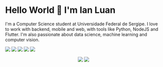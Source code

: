 # Hello World 👋 I'm Ian Luan

I'm a Computer Science student at Universidade Federal de Sergipe. I love to work with backend, mobile and web, with tools like Python, NodeJS and Flutter. I'm also passionate about data science, machine learning and computer vision. 

[<img src="https://img.shields.io/badge/linkedin-%230077B5.svg?&style=for-the-badge&logo=linkedin&logoColor=white" />](https://www.linkedin.com/in/ianluan/)
[<img src="https://img.shields.io/badge/twitter-%231DA1F2.svg?&style=for-the-badge&logo=twitter&logoColor=white" />](https://twitter/ianluan)
[<img src="https://img.shields.io/badge/Discord-7289DA?style=for-the-badge&logo=discord&logoColor=white" />](IanLuan#7335)
[<img src="https://img.shields.io/badge/Telegram-2CA5E0?style=for-the-badge&logo=telegram&logoColor=white" />](https://t.me/IanLuan)
[<img src="https://img.shields.io/badge/Gmail-D14836?style=for-the-badge&logo=gmail&logoColor=white" />](mailto:ianluan13@gmail.com)

<p style="text-align: center">
  <img src="https://github-readme-stats.vercel.app/api?username=IanLuan&theme=dracula&line_height=27">
  <img src="https://github-readme-stats.vercel.app/api/top-langs/?username=IanLuan&hide=html,css&theme=dracula">
</p>

